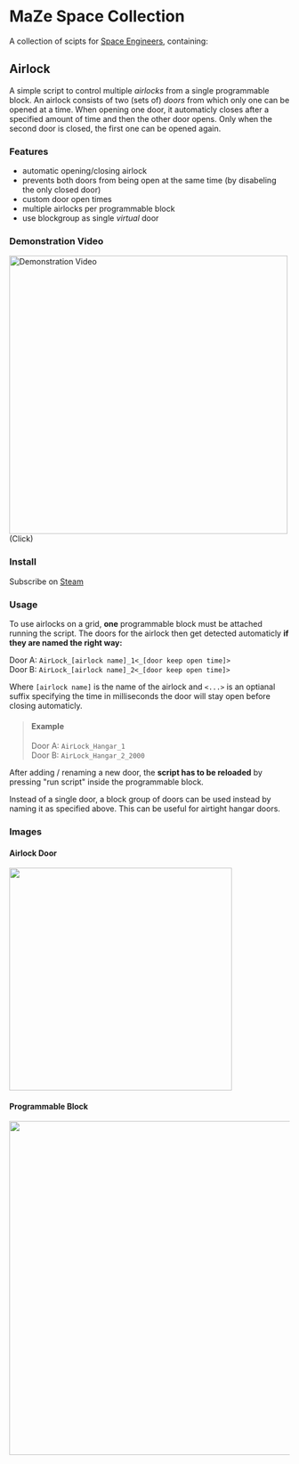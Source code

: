 # MaZe Space Collection

A collection of scipts for [Space Engineers](https://www.spaceengineersgame.com/), containing:

## Airlock
A simple script to control multiple *airlocks* from a single programmable block.
An airlock consists of two (sets of) *doors* from which only one can be opened at a time. When opening one door, it automaticly closes after a specified amount of time and then the other door opens. Only when the second door is closed, the first one can be opened again.

### Features
- automatic opening/closing airlock
- prevents both doors from being open at the same time (by disabeling the only closed door)
- custom door open times
- multiple airlocks per programmable block
- use blockgroup as single *virtual* door

### Demonstration Video
[<img alt="Demonstration Video" src="https://user-images.githubusercontent.com/47496388/230715424-6bcffe24-0608-4c14-bab1-8dc3e23c6d9e.png" width=500/>](https://youtu.be/D6rCZL6qTJw)  
(Click)

### Install
Subscribe on [Steam](https://steamcommunity.com/sharedfiles/filedetails/?id=2959338356)

### Usage
To use airlocks on a grid, **one** programmable block must be attached running the script. The doors for the airlock then get detected automaticly **if they are named the right way:** 

Door A: `AirLock_[airlock name]_1<_[door keep open time]>`  
Door B: `AirLock_[airlock name]_2<_[door keep open time]>` 

Where `[airlock name]` is the name of the airlock and `<...>` is an optianal suffix specifying the time in milliseconds the door will stay open before closing automaticly.

> #### Example  
> Door A: `AirLock_Hangar_1`  
> Door B: `AirLock_Hangar_2_2000`


After adding / renaming a new door, the **script has to be reloaded** by pressing "run script" inside the programmable block.

Instead of a single door, a block group of doors can be used instead by naming it as specified above. This can be useful for airtight hangar doors.

### Images
#### Airlock Door
<img src="https://user-images.githubusercontent.com/47496388/230710782-4af1a398-97bb-4cff-88a9-811338440e98.png" width=400/>

#### Programmable Block
<img src="https://user-images.githubusercontent.com/47496388/230712251-5f79c127-edf1-4223-a3d9-239f305233b0.png" width=600/>
